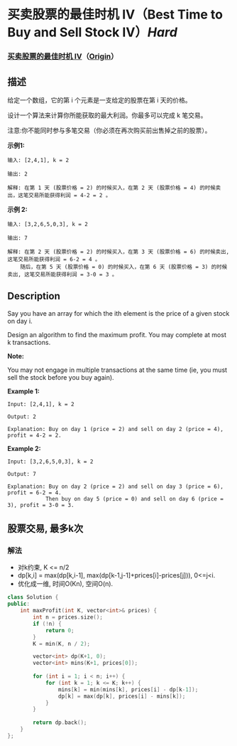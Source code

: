 # 买卖股票的最佳时机 IV（Best Time to Buy and Sell Stock IV）*Hard*
### [买卖股票的最佳时机 IV](https://leetcode-cn.com/problems/best-time-to-buy-and-sell-stock-iv)（[Origin](https://leetcode.com/problems/best-time-to-buy-and-sell-stock-iv)）
## 描述
给定一个数组，它的第 i 个元素是一支给定的股票在第 i 天的价格。

设计一个算法来计算你所能获取的最大利润。你最多可以完成 k 笔交易。

注意:你不能同时参与多笔交易（你必须在再次购买前出售掉之前的股票）。

**示例1:**
```
输入: [2,4,1], k = 2

输出: 2

解释: 在第 1 天 (股票价格 = 2) 的时候买入，在第 2 天 (股票价格 = 4) 的时候卖出，这笔交易所能获得利润 = 4-2 = 2 。
```


**示例 2:**
```
输入: [3,2,6,5,0,3], k = 2

输出: 7

解释: 在第 2 天 (股票价格 = 2) 的时候买入，在第 3 天 (股票价格 = 6) 的时候卖出, 这笔交易所能获得利润 = 6-2 = 4 。
    随后，在第 5 天 (股票价格 = 0) 的时候买入，在第 6 天 (股票价格 = 3) 的时候卖出, 这笔交易所能获得利润 = 3-0 = 3 。
```

## Description
Say you have an array for which the ith element is the price of a given stock on day i.

Design an algorithm to find the maximum profit. You may complete at most k transactions.

**Note:**

You may not engage in multiple transactions at the same time (ie, you must sell the stock before you buy again).

**Example 1:**
```
Input: [2,4,1], k = 2

Output: 2

Explanation: Buy on day 1 (price = 2) and sell on day 2 (price = 4), profit = 4-2 = 2.
```


**Example 2:**
```
Input: [3,2,6,5,0,3], k = 2

Output: 7

Explanation: Buy on day 2 (price = 2) and sell on day 3 (price = 6), profit = 6-2 = 4.
            Then buy on day 5 (price = 0) and sell on day 6 (price = 3), profit = 3-0 = 3.

```


## 股票交易, 最多k次
### 解法
- 对k约束, K <= n/2
- dp[k,i] = max(dp[k,i-1], max(dp[k-1,j-1]+prices[i]-prices[j])), 0<=j<i.
- 优化成一维, 时间O(Kn), 空间O(n).
```c++
class Solution {
public:
    int maxProfit(int K, vector<int>& prices) {
        int n = prices.size();
        if (!n) {
            return 0;
        }
        K = min(K, n / 2);

        vector<int> dp(K+1, 0);
        vector<int> mins(K+1, prices[0]);
        
        for (int i = 1; i < n; i++) {
            for (int k = 1; k <= K; k++) {
                mins[k] = min(mins[k], prices[i] - dp[k-1]);
                dp[k] = max(dp[k], prices[i] - mins[k]);
            }
        }
        
        return dp.back();
    }
};
```